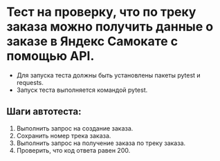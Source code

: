 ﻿# Тест на проверку, что по треку заказа можно получить данные о заказе в Яндекс Самокате с помощью API.
- Для запуска теста должны быть установлены пакеты pytest и requests.
- Запуск теста выполняется командой pytest.

## Шаги автотеста:
1. Выполнить запрос на создание заказа.
2. Сохранить номер трека заказа.
3. Выполнить запрос на получение заказа по треку заказа.
4. Проверить, что код ответа равен 200. 